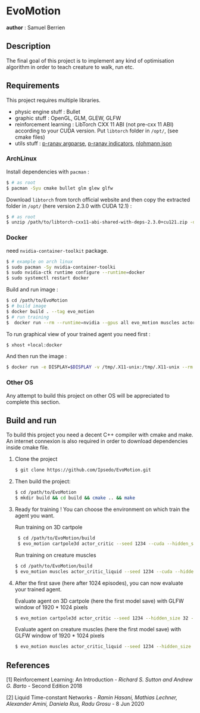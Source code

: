 # EvoMotion

__author__ : Samuel Berrien

## Description

The final goal of this project is to implement any kind of optimisation algorithm in order to teach creature to walk,
run etc.

## Requirements

This project requires multiple libraries.

* physic engine stuff : Bullet
* graphic stuff : OpenGL, GLM, GLEW, GLFW
* reinforcement learning : LibTorch CXX 11 ABI (not pre-cxx 11 ABI) according to your CUDA version. Put `libtorch`
  folder in `/opt/`, (see cmake files)
* utils
  stuff : [p-ranav argparse](https://github.com/p-ranav/argparse), [p-ranav indicators](https://github.com/p-ranav/indicators), [nlohmann json](https://github.com/nlohmann/json)

### ArchLinux

Install dependencies with `pacman` :

```bash
$ # as root
$ pacman -Syu cmake bullet glm glew glfw
```

Download `libtorch` from torch official website and then copy the extracted folder in `/opt/` (here version 2.3.0 with
CUDA 12.1) :

```bash
$ # as root
$ unzip /path/to/libtorch-cxx11-abi-shared-with-deps-2.3.0+cu121.zip -d /opt/
```

### Docker

need `nvidia-container-toolkit` package.

```bash
$ # example on arch linux
$ sudo pacman -Sy nvidia-container-toolki
$ sudo nvidia-ctk runtime configure --runtime=docker
$ sudo systemctl restart docker
```

Build and run image :

```bash
$ cd /path/to/EvoMotion
$ # build image
$ docker build . --tag evo_motion
$ # run training
$  docker run --rm --runtime=nvidia --gpus all evo_motion muscles actor_critic_liquid --seed 1234 --cuda --hidden_size 256 train ./out_muscle_a2c_liquid --episodes 512 --nb_saves 4096 --learning_rate 1e-3
```

To run graphical view of your trained agent you need first :

```bash
$ xhost +local:docker
```

And then run the image :

```bash
$ docker run -e DISPLAY=$DISPLAY -v /tmp/.X11-unix:/tmp/.X11-unix --rm --runtime=nvidia --gpus all evo_motion muscles actor_critic_liquid --seed 30543 --hidden_size 32 --cuda run ./out_muscle_a2c_liquid/save_0 -w 1920 -h 1080
```

### Other OS

Any attempt to build this project on other OS will be appreciated to complete this section.

## Build and run

To build this project you need a decent C++ compiler with cmake and make.
An internet connexion is also required in order to download dependencies inside cmake file.

1. Clone the project
   ```bash
   $ git clone https://github.com/Ipsedo/EvoMotion.git
   ```
2. Then build the project:
    ```bash
    $ cd /path/to/EvoMotion
    $ mkdir build && cd build && cmake .. && make
    ```
3. Ready for training ! You can choose the environment on which train the agent you want.

   Run training on 3D cartpole
   ```bash
    $ cd /path/to/EvoMotion/build
    $ evo_motion cartpole3d actor_critic --seed 1234 --cuda --hidden_size 32 train ./out/cartpole3d_a2c --episodes 1024 --nb_saves 1024 --learning_rate 1e-3
   ```

   Run training on creature muscles
   ```bash
   $ cd /path/to/EvoMotion/build
   $ evo_motion muscles actor_critic_liquid --seed 1234 --cuda --hidden_size 32 train ./out/muscles_a2c_liquid --episodes 1024 --nb_saves 1024 --learning_rate 1e-3
   ```
4. After the first save (here after 1024 episodes), you can now evaluate your trained agent.

   Evaluate agent on 3D cartpole (here the first model save) with GLFW window of 1920 * 1024 pixels
   ```bash
   $ evo_motion cartpole3d actor_critic --seed 1234 --hidden_size 32 --cuda run ./out/cartpole3d_a2c/save_0 -w 1920 -h 1024
   ```

   Evaluate agent on creature muscles (here the first model save) with GLFW window of 1920 * 1024 pixels
   ```bash
   $ evo_motion muscles actor_critic_liquid --seed 1234 --hidden_size 32 --cuda run ./out/muscles_a2c_liquid/save_0 -w 1920 -h 1024
   ```

## References

[1] Reinforcement Learning: An Introduction - *Richard S. Sutton and Andrew G. Barto* - Second Edition 2018

[2] Liquid Time-constant Networks - *Ramin Hasani, Mathias Lechner, Alexander Amini, Daniela Rus, Radu Grosu* - 8 Jun
2020
